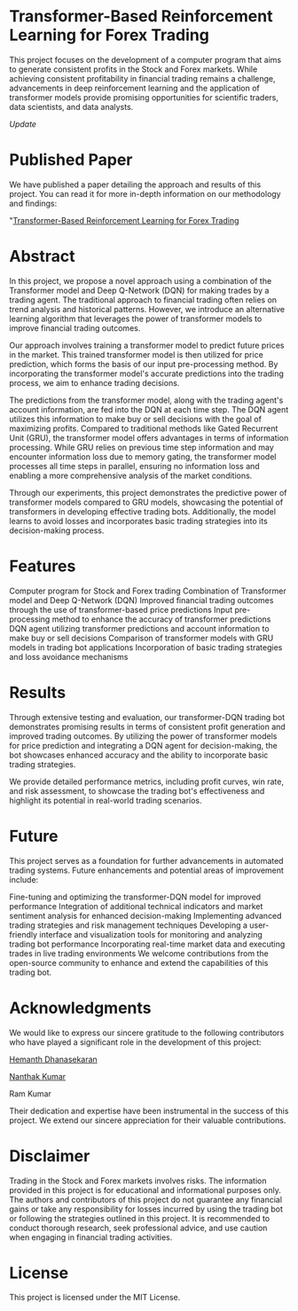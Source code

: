 # Transformer-Based Reinforcement Learning for Forex Trading

This project focuses on the development of a computer program that aims to generate consistent profits in the Stock and Forex markets. While achieving consistent profitability in financial trading remains a challenge, advancements in deep reinforcement learning and the application of transformer models provide promising opportunities for scientific traders, data scientists, and data analysts.

*Update*
# Published Paper
We have published a paper detailing the approach and results of this project. You can read it for more in-depth information on our methodology and findings:

"[Transformer-Based Reinforcement Learning for Forex Trading](https://link.springer.com/chapter/10.1007/978-981-97-3526-6_14)

# Abstract
In this project, we propose a novel approach using a combination of the Transformer model and Deep Q-Network (DQN) for making trades by a trading agent. The traditional approach to financial trading often relies on trend analysis and historical patterns. However, we introduce an alternative learning algorithm that leverages the power of transformer models to improve financial trading outcomes.

Our approach involves training a transformer model to predict future prices in the market. This trained transformer model is then utilized for price prediction, which forms the basis of our input pre-processing method. By incorporating the transformer model's accurate predictions into the trading process, we aim to enhance trading decisions.

The predictions from the transformer model, along with the trading agent's account information, are fed into the DQN at each time step. The DQN agent utilizes this information to make buy or sell decisions with the goal of maximizing profits. Compared to traditional methods like Gated Recurrent Unit (GRU), the transformer model offers advantages in terms of information processing. While GRU relies on previous time step information and may encounter information loss due to memory gating, the transformer model processes all time steps in parallel, ensuring no information loss and enabling a more comprehensive analysis of the market conditions.

Through our experiments, this project demonstrates the predictive power of transformer models compared to GRU models, showcasing the potential of transformers in developing effective trading bots. Additionally, the model learns to avoid losses and incorporates basic trading strategies into its decision-making process.

# Features
Computer program for Stock and Forex trading
Combination of Transformer model and Deep Q-Network (DQN)
Improved financial trading outcomes through the use of transformer-based price predictions
Input pre-processing method to enhance the accuracy of transformer predictions
DQN agent utilizing transformer predictions and account information to make buy or sell decisions
Comparison of transformer models with GRU models in trading bot applications
Incorporation of basic trading strategies and loss avoidance mechanisms

# Results
Through extensive testing and evaluation, our transformer-DQN trading bot demonstrates promising results in terms of consistent profit generation and improved trading outcomes. By utilizing the power of transformer models for price prediction and integrating a DQN agent for decision-making, the bot showcases enhanced accuracy and the ability to incorporate basic trading strategies.

We provide detailed performance metrics, including profit curves, win rate, and risk assessment, to showcase the trading bot's effectiveness and highlight its potential in real-world trading scenarios.

# Future 
This project serves as a foundation for further advancements in automated trading systems. Future enhancements and potential areas of improvement include:

Fine-tuning and optimizing the transformer-DQN model for improved performance
Integration of additional technical indicators and market sentiment analysis for enhanced decision-making
Implementing advanced trading strategies and risk management techniques
Developing a user-friendly interface and visualization tools for monitoring and analyzing trading bot performance
Incorporating real-time market data and executing trades in live trading environments
We welcome contributions from the open-source community to enhance and extend the capabilities of this trading bot.



# Acknowledgments
We would like to express our sincere gratitude to the following contributors who have played a significant role in the development of this project:

[Hemanth Dhanasekaran](https://github.com/hemanth1999k)

[Nanthak Kumar](https://github.com/nantha42)

Ram Kumar

Their dedication and expertise have been instrumental in the success of this project. We extend our sincere appreciation for their valuable contributions.

# Disclaimer

Trading in the Stock and Forex markets involves risks. The information provided in this project is for educational and informational purposes only. The authors and contributors of this project do not guarantee any financial gains or take any responsibility for losses incurred by using the trading bot or following the strategies outlined in this project. It is recommended to conduct thorough research, seek professional advice, and use caution when engaging in financial trading activities.

# License

This project is licensed under the MIT License.
